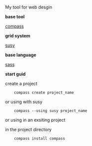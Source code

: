 My tool for web desgin

**base tool**

[compass](http://compass-style.org/)

**grid system**

[susy](http://susydocs.oddbird.net/en/latest/)

**base language**

[sass](http://sass-lang.com/)

**start guid**

create a project

        compass create project_name

or using with susy

        compass --using susy project_name

or using in an exsiting project

in the project directory

        compass install compass
